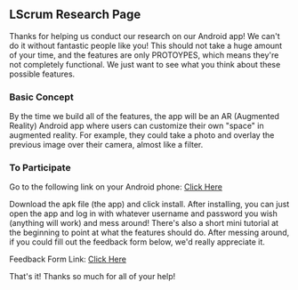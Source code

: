 ## LScrum Research Page

Thanks for helping us conduct our research on our Android app!  We can't do it without fantastic people like you!  This should not take a huge amount of your time, and the features are only PROTOYPES, which means they're not completely functional.  We just want to see what you think about these possible features.

### Basic Concept

By the time we build all of the features, the app will be an AR (Augmented Reality) Android app where users can customize their own "space" in augmented reality.  For example, they could take a photo and overlay the previous image over their camera, almost like a filter.

### To Participate

Go to the following link on your Android phone:  [Click Here](https://drive.google.com/file/d/16pTqLtDjQz6QU1JYLZwrknZOkr155l-G/view?usp=sharing)


Download the apk file (the app) and click install.  After installing, you can just open the app and log in with whatever username and password you wish (anything will work) and mess around!  There's also a short mini tutorial at the beginning to point at what the features should do.  After messing around, if you could fill out the feedback form below, we'd really appreciate it. 


Feedback Form Link: [Click Here](https://docs.google.com/forms/d/e/1FAIpQLSdq4088qJoz07WXwMHpFqkq7hPRStK9izqOIuctewatzrGIIw/viewform?usp=sf_link)


That's it!  Thanks so much for all of your help!


